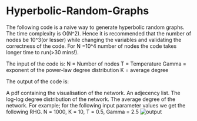 # Hyperbolic-Random-Graphs
The following code is a naive way to generate hyperbolic random graphs. The time complexity is O(N^2).
Hence it is recommended that the number of nodes be 10^3(or lesser) while changing the variables and validating the correctness of the code.
For N =10^4 number of nodes the code takes longer time to run(>30 mins!).

The input of the code is:
N = Number of nodes
T = Temperature
Gamma =  exponent of the power-law degree distribution
K = average degree

The output of the code is:

A pdf containing the visualisation of the network.
An adjecency list.
The log-log degree distribution of the network.
The average degree of the network.
For example; for the following input parameter values we get the following RHG.
N = 1000, K = 10, T = 0.5, Gamma = 2.5
![output](https://user-images.githubusercontent.com/86014109/203096897-d3833a72-3b4a-48fb-996c-ed1b9efd3bd8.png)
